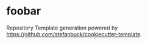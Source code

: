 # foobar

Repository Template generation powered by https://github.com/stefanbuck/cookiecutter-template.